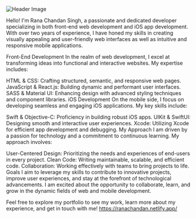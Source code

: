 ![Header Image]([https://link-to-your-header-image](https://pin.it/3H6oMRDiD))

Hello! I'm Rana Chandan Singh, a passionate and dedicated developer specializing in both front-end web development and iOS app development. With over two years of experience, I have honed my skills in creating visually appealing and user-friendly web interfaces as well as intuitive and responsive mobile applications.

Front-End Development
In the realm of web development, I excel at transforming ideas into functional and interactive websites. My expertise includes:

HTML & CSS: Crafting structured, semantic, and responsive web pages.
JavaScript & React.js: Building dynamic and performant user interfaces.
SASS & Material UI: Enhancing design with advanced styling techniques and component libraries.
iOS Development
On the mobile side, I focus on developing seamless and engaging iOS applications. My key skills include:

Swift & Objective-C: Proficiency in building robust iOS apps.
UIKit & SwiftUI: Designing smooth and interactive user experiences.
Xcode: Utilizing Xcode for efficient app development and debugging.
My Approach
I am driven by a passion for technology and a commitment to continuous learning. My approach involves:

User-Centered Design: Prioritizing the needs and experiences of end-users in every project.
Clean Code: Writing maintainable, scalable, and efficient code.
Collaboration: Working effectively with teams to bring projects to life.
Goals
I aim to leverage my skills to contribute to innovative projects, improve user experiences, and stay at the forefront of technological advancements. I am excited about the opportunity to collaborate, learn, and grow in the dynamic fields of web and mobile development.

Feel free to explore my portfolio to see my work, learn more about my experience, and get in touch with me!
https://ranachandan.netlify.app/

